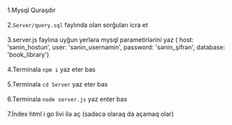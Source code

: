 1.Mysql Quraşdır <br></br>
2.`Server/query.sql` faylında olan sorğuları icra et<br></br>
3.server.js faylına uyğun yerlərə mysql parametirlərini yaz (
    host: 'sənin_hostun',
    user: 'sənin_usernamin',
    password: 'sənin_şifrən',
    database: 'book_library')<br></br>
4.Terminala `npm i` yaz eter bas<br></br>
5.Terminala `cd Server` yaz eter bas<br></br>
6.Terminala `node server.js` yaz enter bas<br></br>
7.İndex html i go livi ilə aç (sadəcə olaraq da açamaq olar)<br></br>